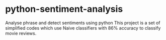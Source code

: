 # python-sentiment-analysis
Analyse phrase and detect sentiments using python
 This project is a set of simplified codes which use Naive classifiers with 86% accuracy to classify movie reviews.
